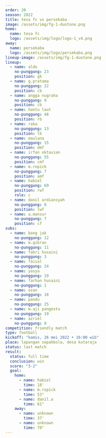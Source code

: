 ```yaml
---
order: 20
season: 2022
title: tesa fc vs persekaba
image: /assets/img/fg-1-duotone.png
home:
  name: tesa fc
  logo: /assets/img/logo/logo-1_v4.png
away:
  name: persekaba
  logo: /assets/img/logo/persekaba.png
lineup-image: /assets/img/fg-1-duotone.png
lineup:
  - name: aldo
    no-punggung: 23
    position: gk
  - name: g.pratama
    no-punggung: 22
    position: cb
  - name: angga nugraha
    no-punggung: 9
    position: cb
  - name: hantu laut
    no-punggung: 48
    position: rb
  - name: raka
    no-punggung: 13
    position: lb
  - name: maulana
    no-punggung: 15
    position: dmf
  - name: irfan oktavian
    no-punggung: 55
    position: cmf
  - name: m.ropick
    no-punggung: 7
    position: amf
  - name: habiel
    no-punggung: 69
    position: rwf
    role: c
  - name: danil ardiansyah
    no-punggung: 8
    position: lwf
  - name: a.mansur
    no-punggung: 7
    position: cf
subs:
  - name: bang jak
    no-punggung: 12
  - name: m.gibran
    no-punggung: 11
  - name: fahri husaini
    no-punggung: 3
  - name: faisal
    no-punggung: 24
  - name: yasya
    no-punggung: 19
  - name: farhan husaini
    no-punggung: 1
  - name: ozan
    no-punggung: 18
  - name: pandu
    no-punggung: 25
  - name: m.aji pangestu
    no-punggung: 19
  - name: azriel
    no-punggung: 0
competition: friendly match
type: football
kickoff: "kamis, 26 mei 2022 • 16:00 wib"
place: lapangan sepakbola, desa kutaraja
status: last match
result:
  status: full time
  conclusion: win
  score: "3-2"
  goal: 
    home:
      - name: habiel
        time: 18'
      - name: m.ropick
        time: 53"
      - name: danil.a
        time: 61"
    away:
      - name: unknown
        time: 37'
      - name: unknown
        time: 70"
---
```

